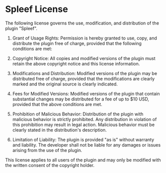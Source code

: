 # Spleef License

The following license governs the use, modification, and distribution of the plugin "Spleef".

1. Grant of Usage Rights:
   Permission is hereby granted to use, copy, and distribute the plugin free of charge, provided that the following conditions are met:

2. Copyright Notice:
   All copies and modified versions of the plugin must retain the above copyright notice and this license information.

3. Modifications and Distribution:
   Modified versions of the plugin may be distributed free of charge, provided that the modifications are clearly marked and the original source is clearly indicated.

4. Fees for Modified Versions:
   Modified versions of the plugin that contain substantial changes may be distributed for a fee of up to $10 USD, provided that the above conditions are met.

5. Prohibition of Malicious Behavior:
   Distribution of the plugin with malicious behavior is strictly prohibited. Any distribution in violation of this prohibition may result in legal action. Malicious behavior must be clearly stated in the distribution's description.

6. Limitation of Liability:
   The plugin is provided "as is" without warranty and liability. The developer shall not be liable for any damages or issues arising from the use of the plugin.

This license applies to all users of the plugin and may only be modified with the written consent of the copyright holder.
